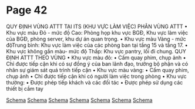 # Page 42

QUY ĐỊNH VÙNG ATTT TẠI ITS (KHU VỰC LÀM VIỆC)
PHÂN VÙNG ATTT
• Khu vực màu Đỏ - mức độ Cao:
Phòng họp khu vực BGĐ, Khu vực làm
việc của BGĐ, phòng server, khu dự án
quan trọng.
• Khu vực màu Vàng - mức độTrung
bình: Khu vực làm việc của các phòng
ban tại tầng 15 và tầng 17.
• Khu vực không gắn màu- mức độ
Thấp: Khu vực pantry, lối đi chung.
QUY ĐỊNH ATTT THEO VÙNG
• Khu vực màu đỏ:
• Cấm quay phim, chụp ảnh
• Chỉ được tiếp cận khi có sự đồng ý của ban lãnh đạo, trưởng bộ phận
và có nhân sự giám sát quá trình tiếp cận
• Khu vực màu vàng:
• Cấm quay phim, chụp ảnh
• Chỉ được tiếp cận khi có người làm việc trong phòng
• Khu vực thường:
• Được phép tiếp khách và các đối tác
• Được phép sử dụng các thiết bị cầm tay

[Schema](page_42_img_0.png)
[Schema](page_42_img_1.png)
[Schema](page_42_img_2.png)
[Schema](page_42_img_3.png)
[Schema](page_42_img_4.png)
[Schema](page_42_img_5.png)
[Schema](page_42_img_6.png)
